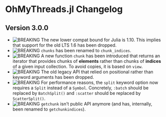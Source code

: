OhMyThreads.jl Changelog
=========================

Version 3.0.0
-------------
- ![BREAKING][badge-breaking] The new lower compat bound for Julia is 1.10. This implies that support for the old LTS 1.6 has been dropped.
- ![BREAKING][badge-breaking] `chunks` has been renamed to `chunk_indices`.
- ![BREAKING][badge-breaking] A new function `chunk` has been introduced that returns an iterator that provides chunks of **elements** rather than chunks of **indices** of a given input collection. To avoid copies, it is based on `view`.
- ![BREAKING][badge-breaking] The old legacy API that relied on positional rather than keyword arguments has been dropped.
- ![BREAKING][badge-breaking] For performance reasons, the `split` keyword option now requires a `Split` instead of a `Symbol`. Concretely, `:batch` should be replaced by `BatchSplit()` and `:scatter` should be replaced by `ScatterSplit()`.
- ![BREAKING][badge-breaking] `getchunk` isn't public API anymore (and has, internally, been renamed to `getchunkindices`).


[badge-breaking]: https://img.shields.io/badge/BREAKING-red.svg
[badge-deprecation]: https://img.shields.io/badge/Deprecation-orange.svg
[badge-feature]: https://img.shields.io/badge/Feature-green.svg
[badge-experimental]: https://img.shields.io/badge/Experimental-yellow.svg
[badge-enhancement]: https://img.shields.io/badge/Enhancement-blue.svg
[badge-bugfix]: https://img.shields.io/badge/Bugfix-purple.svg
[badge-fix]: https://img.shields.io/badge/Fix-purple.svg
[badge-info]: https://img.shields.io/badge/Info-gray.svg
